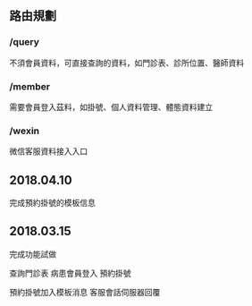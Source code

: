 ## 路由規劃

### /query
不須會員資料，可直接查詢的資料，如門診表、診所位置、醫師資料

### /member
需要會員登入茲料，如掛號、個人資料管理、體態資料建立

### /wexin
微信客服資料接入入口

## 2018.04.10 

完成預約掛號的模板信息

## 2018.03.15

完成功能試做

查詢門診表
病患會員登入
預約掛號

預約掛號加入模板消息
客服會話伺服器回覆